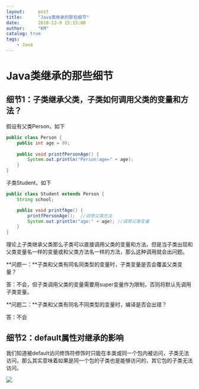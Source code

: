 ```yaml
---
layout:     post
title:      "Java类继承的那些细节"
date:       2018-12-9 15:15:00
author:     "KM"
catalog: true
tags:
    - Java
---
```


# Java类继承的那些细节

## 细节1：子类继承父类，子类如何调用父类的变量和方法？

假设有父类Person，如下

```java
public class Person {
    public int age = 99;
    
    public void printfPersonAge() {
        System.out.println("Person:age=" + age);
    }
}
```

子类Student，如下

```java
public class Student extends Person {
    String school;

    public void printfAge() {
        printfPersonAge();  //调用父类方法
        System.out.println("age:" + age); //调用父类变量
    }
}
```

理论上子类继承父类那么子类可以直接调用父类的变量和方法，但是当子类出现和父类变量名一样的变量或和父类方法名一样的方法，那么这种调用就会出问题。

**问题一：**子类和父类有同名同类型的变量时，子类变量是否会覆盖父类变量？

答：不会，但子类调用父类的变量需要用super变量作为限制，否则将默认先调用子类变量。

**问题二：**子类和父类有同名不同类型的变量时，编译是否会出错？

答：不会

## 细节2：default属性对继承的影响

我们知道被default访问修饰符修饰时只能在本类或同一个包内被访问，子类无法访问，那么其实意味着如果是同一个包的子类也是能够访问的，其它包的子类无法访问。

![](./_posts/2018-12-9-java-inherited-details-img-1.png)